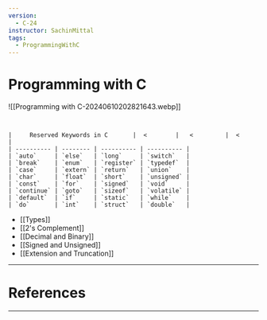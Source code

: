 ```yaml
---
version:
  - C-24
instructor: SachinMittal
tags:
  - ProgrammingWithC
---
```

# Programming with C

![[Programming with C-20240610202821643.webp]]


```sheet


|     Reserved Keywords in C       |  <        |   <         |  <          |
| ---------- | -------- | ---------- | ---------- |
| `auto`     | `else`   | `long`     | `switch`   |
| `break`    | `enum`   | `register` | `typedef`  |
| `case`     | `extern` | `return`   | `union`    |
| `char`     | `float`  | `short`    | `unsigned` |
| `const`    | `for`    | `signed`   | `void`     |
| `continue` | `goto`   | `sizeof`   | `volatile` |
| `default`  | `if`     | `static`   | `while`    |
| `do`       | `int`    | `struct`   | `double`   |
```


- [[Types]]
- [[2's Complement]]
- [[Decimal and Binary]]
- [[Signed and Unsigned]]
- [[Extension and Truncation]]


---
# References


---
